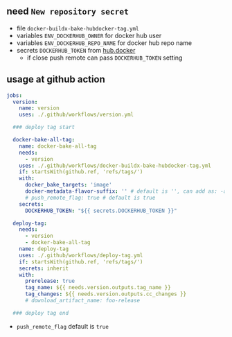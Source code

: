 ## need `New repository secret`

- file `docker-buildx-bake-hubdocker-tag.yml`
- variables `ENV_DOCKERHUB_OWNER` for docker hub user
- variables `ENV_DOCKERHUB_REPO_NAME` for docker hub repo name
- secrets `DOCKERHUB_TOKEN` from [hub.docker](https://hub.docker.com/settings/security)
    - if close push remote can pass `DOCKERHUB_TOKEN` setting

## usage at github action

```yml
jobs:
  version:
    name: version
    uses: ./.github/workflows/version.yml

  ### deploy tag start

  docker-bake-all-tag:
    name: docker-bake-all-tag
    needs:
      - version
    uses: ./.github/workflows/docker-buildx-bake-hubdocker-tag.yml
    if: startsWith(github.ref, 'refs/tags/')
    with:
      docker_bake_targets: 'image'
      docker-metadata-flavor-suffix: '' # default is '', can add as: -alpine -debian
      # push_remote_flag: true # default is true
    secrets:
      DOCKERHUB_TOKEN: "${{ secrets.DOCKERHUB_TOKEN }}"

  deploy-tag:
    needs:
      - version
      - docker-bake-all-tag
    name: deploy-tag
    uses: ./.github/workflows/deploy-tag.yml
    if: startsWith(github.ref, 'refs/tags/')
    secrets: inherit
    with:
      prerelease: true
      tag_name: ${{ needs.version.outputs.tag_name }}
      tag_changes: ${{ needs.version.outputs.cc_changes }}
      # download_artifact_name: foo-release

  ### deploy tag end
```

- `push_remote_flag` default is `true`